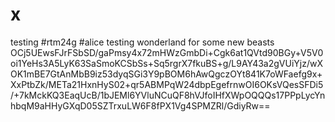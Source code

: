 # x
testing
#rtm24g
#alice testing wonderland for some new beasts
OCj5UEwsFJrFSbSD/gaPmsy4x72mHWzGmbDi+Cgk6at1QVtd90BGy+V5V0oi1YeHs3A5LyK63SaSmoKCSbSs+Sq5rgrX7fkuBS+g/L9AY43a2gVUiYjz/wXOK1mBE7GtAnMbB9iz53dyqSGi3Y9pBOM6hAwQgczOYt841K7oWFaefg9x+XxPtbZk/METa21HxnHyS02+qr5ABMPqW24dbpEgefrnwOI6OKsVQesSFDi5/+7kMckKQ3EaqUcB/1bJEMl6YVluNCuQF8hVJfoIHfXWpOQQQs17PPpLycYnhbqM9aHHyGXqD05SZTrxuLW6F8fPX1Vg4SPMZRl/GdiyRw==
